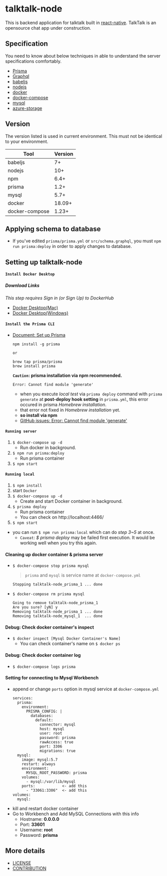 # talktalk-node
This is backend application for talktalk built in [react-native](https://github.com/facebook/react-native).
TalkTalk is an opensource chat app under construction.

## Specification
You need to know about below techniques in able to understand the server specifications comfortably.
* [Prisma](https://www.prisma.io/)
* [Graphql](https://graphql.org/)
* [babeljs](https://babeljs.io/)
* [nodejs](https://nodejs.org/)
* [docker](https://www.docker.com/)
* [docker-compose](https://docs.docker.com/compose/)
* [mysql](https://www.mysql.com/)
* [azure-storage](https://azure.microsoft.com/en-us/services/storage/)

## Version
The version listed is used in current environment. This must not be identical to your environment.

| Tool                  | Version      |
| --------------------- | ------------ |
| babeljs               | 7+           |
| nodejs                | 10+          |
| npm                   | 6.4+         |
| prisma                | 1.2+         |
| mysql                 | 5.7+         |
| docker                | 18.09+       |
| docker-compose        | 1.23+        |

## Applying schema to database
* If you've edited `prisma/prisma.yml` or `src/schema.graphql`, you must `npm run prisma:deploy` in order to apply changes to database.


## Setting up talktalk-node

#### `Install Docker Desktop`
##### Download Links
*This step requires Sign in (or Sign Up) to DockerHub*
- [Docker Desktop(Mac)](https://store.docker.com/editions/community/docker-ce-desktop-mac)
- [Docker Desktop(Windows)](https://hub.docker.com/editions/community/docker-ce-desktop-windows)
  
#### `Install the Prisma CLI`
- [Document: Set up Prisma](https://www.prisma.io/docs/get-started/01-setting-up-prisma-new-database-JAVASCRIPT-a002/)

  ```
  npm install -g prisma

  or

  brew tap prisma/prisma
  brew install prisma
  ```
  
  **`Caution`: prisma installation via npm recommended.**  
  
  ```
  Error: Cannot find module 'generate'
  ```
  - when you execute *local test* via `prisma deploy` command with `prisma generate` at **post-deploy hook setting** in `prisma.yml`, this error occured in prisma *Homebrew installation*.
  - that error not fixed in *Homebrew installation* yet.
  - **so install via npm**
  - [GitHub issues: Error: Cannot find module 'generate'](https://github.com/prisma/Mongo-Connector-Preview/issues/1#issuecomment-441361867)
   
#### `Running server`
  1. `$ docker-compose up -d`
     - Run docker in background.
  2. `$ npm run prisma:deploy`
     - Run prisma container
  3. `$ npm start`

#### `Running local`
  1. `$ npm install`
  2. start `Docker`
  3. `$ docker-compose up -d`
     - Create and start Docker container in background.
  4. `$ prisma deploy`
     - Run prisma container
     - You can check on http://localhost:4466/
  5. `$ npm start`
  - you can run `$ npm run prisma:local` which can do *step 3~5* at once.
    - `Caveat`: *$ prisma deploy* may be failed first execution. It would be working well when you try this again.
  
  #### Cleaning up docker container & prisma server
  - `$ docker-compose stop prisma mysql`
    > `prisma` and `mysql` is service name at `docker-compose.yml`
      ```
      Stopping talktalk-node_prisma_1 ... done
      ```
  - `$ docker-compose rm prisma mysql`
      ```
      Going to remove talktalk-node_prisma_1
      Are you sure? [yN] y
      Removing talktalk-node_prisma_1 ... done
      Removing talktalk-node_mysql_1  ... done
      ```

  #### Debug: Check docker container's inspect
  - `$ docker inspect [Mysql Docker Container's Name]`
    - You can check container's name on `$ docker ps`
  
  #### Debug: Check docker container log
  - `$ docker-compose logs prisma`
  
  #### Setting for connecting to Mysql Workbench
  - append or change `ports` option in mysql service at `docker-compose.yml`
    ```
    services:
      prisma:
        environment:
          PRISMA_CONFIG: |
            databases:
              default:
                connector: mysql
                host: mysql
                user: root
                password: prisma
                rawAccess: true
                port: 3306
                migrations: true
      mysql:
        image: mysql:5.7
        restart: always
        environment:
          MYSQL_ROOT_PASSWORD: prisma
        volumes:
          - mysql:/var/lib/mysql
        ports:            <- add this
          - "33061:3306"  <- add this
    volumes:
      mysql:
    ```
  - kill and restart docker container
  - Go to Workbench and Add MySQL Connections with this info
    - Hostname: **0.0.0.0**
    - Port: **33601**
    - Username: **root**
    - Password: **prisma**

## More details
- [LICENSE](https://github.com/dooboolab/talktalk-node/blob/master/LICENSE)
- [CONTRIBUTION](https://github.com/dooboolab/talktalk-node/blob/master/CONTRIBUTING.md)
